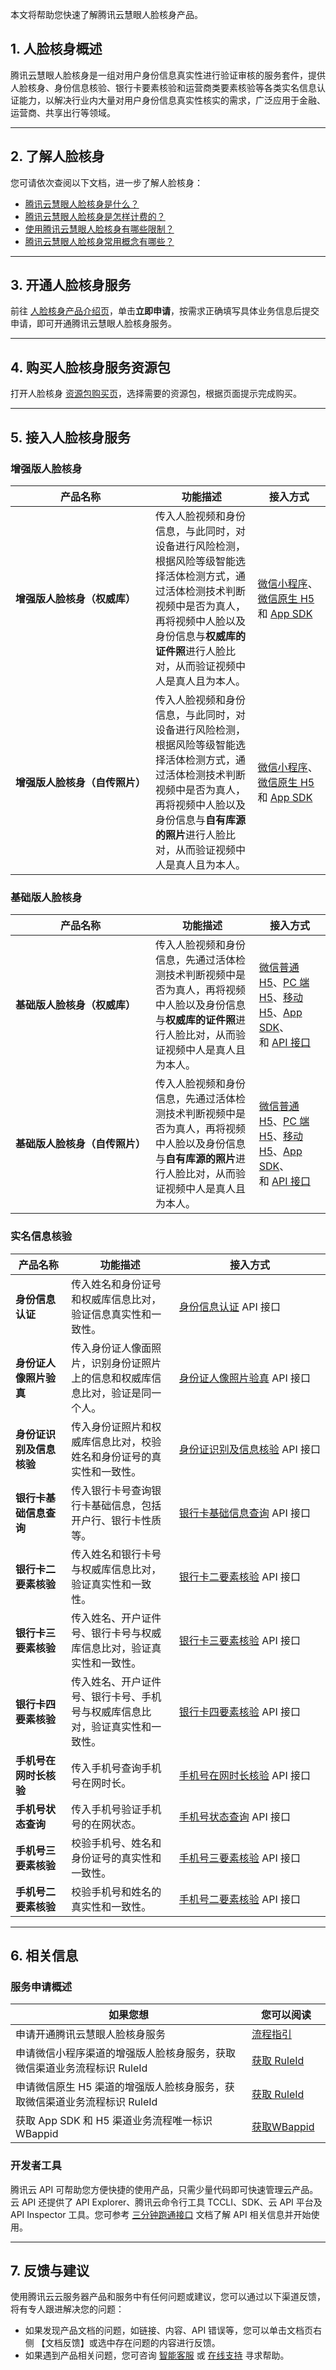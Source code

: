 本文将帮助您快速了解腾讯云慧眼人脸核身产品。 

## 1. 人脸核身概述
腾讯云慧眼人脸核身是一组对用户身份信息真实性进行验证审核的服务套件，提供人脸核身、身份信息核验、银行卡要素核验和运营商类要素核验等各类实名信息认证能力，以解决行业内大量对用户身份信息真实性核实的需求，广泛应用于金融、运营商、共享出行等领域。

-----
## 2. 了解人脸核身
您可请依次查阅以下文档，进一步了解人脸核身：
- [腾讯云慧眼人脸核身是什么？](https://cloud.tencent.com/document/product/1007/31002)
- [腾讯云慧眼人脸核身是怎样计费的？](https://cloud.tencent.com/document/product/1007/56803)
- [使用腾讯云慧眼人脸核身有哪些限制？](https://cloud.tencent.com/document/product/1007/45893)
- [腾讯云慧眼人脸核身常用概念有哪些？](https://cloud.tencent.com/document/product/1007/46541)

-----

## 3. 开通人脸核身服务
前往 [人脸核身产品介绍页](https://cloud.tencent.com/product/faceid)，单击**立即申请**，按需求正确填写具体业务信息后提交申请，即可开通腾讯云慧眼人脸核身服务。

-----

## 4. 购买人脸核身服务资源包

打开人脸核身 [资源包购买页](https://buy.cloud.tencent.com/iai_faceid)，选择需要的资源包，根据页面提示完成购买。

-----
## 5. 接入人脸核身服务
### 增强版人脸核身
<table>
<thead>
<tr>
<th width=25%>产品名称</th>
<th width=50%>功能描述</th>
<th width=25%>接入方式</th>
</tr>
</thead>
<tbody><tr>
<td><strong><nobr>增强版人脸核身（权威库）</nobr></strong></td>
<td>传入人脸视频和身份信息，与此同时，对设备进行风险检测，根据风险等级智能选择活体检测方式，通过活体检测技术判断视频中是否为真人，再将视频中人脸以及身份信息与<strong>权威库的证件照</strong>进行人脸比对，从而验证视频中人是真人且为本人。</td>
<td><a href="https://cloud.tencent.com/document/product/1007/31071">微信小程序</a>、<a href="https://cloud.tencent.com/document/product/1007/49538">微信原生 H5</a> 和 <nobr><a href="https://cloud.tencent.com/document/product/1007/57617">App SDK</a></nobr></td>
</tr>
<tr>
<td><strong><nobr>增强版人脸核身（自传照片）</nobr></strong></td>
<td>传入人脸视频和身份信息，与此同时，对设备进行风险检测，根据风险等级智能选择活体检测方式，通过活体检测技术判断视频中是否为真人，再将视频中人脸以及身份信息与<strong>自有库源的照片</strong>进行人脸比对，从而验证视频中人是真人且为本人。</td>
<td><a href="https://cloud.tencent.com/document/product/1007/31071">微信小程序</a>、<a href="https://cloud.tencent.com/document/product/1007/49538">微信原生 H5</a> 和<nobr> <a href="https://cloud.tencent.com/document/product/1007/57617">App SDK</a> </nobr></td>
</tr>
</tbody></table>


### 基础版人脸核身

<table>
<thead>
<tr>
<th width=25%>产品名称</th>
<th width=50%>功能描述</th>
<th width=25%>接入方式</th>
</tr>
</thead>
<tbody><tr>
<td><strong><nobr>基础版人脸核身（权威库）</nobr></strong></td>
<td>传入人脸视频和身份信息，先通过活体检测技术判断视频中是否为真人，再将视频中人脸以及身份信息与<strong>权威库的证件照</strong>进行人脸比对，从而验证视频中人是真人且为本人。</td>
<td><a href="https://cloud.tencent.com/document/product/1007/49538">微信普通 H5</a>、<a href="https://cloud.tencent.com/document/product/1007/35893">PC 端 H5</a>、<a href="https://cloud.tencent.com/document/product/1007/35883">移动 H5</a>、<a href="https://cloud.tencent.com/document/product/1007/35866">App SDK</a>、和<nobr> <a href="https://cloud.tencent.com/document/api/1007/31818">API 接口</a></nobr></td>
</tr>
<tr>
<td><strong><nobr>基础版人脸核身（自传照片）</nobr></strong></td>
<td>传入人脸视频和身份信息，先通过活体检测技术判断视频中是否为真人，再将视频中人脸以及身份信息与<strong>自有库源的照片</strong>进行人脸比对，从而验证视频中人是真人且为本人。</td>
<td><a href="https://cloud.tencent.com/document/product/1007/49538">微信普通 H5</a>、<a href="https://cloud.tencent.com/document/product/1007/35893">PC 端 H5</a>、<a href="https://cloud.tencent.com/document/product/1007/35883">移动 H5</a>、<a href="https://cloud.tencent.com/document/product/1007/35866">App SDK</a>、和<nobr> <a href="https://cloud.tencent.com/document/api/1007/31818">API 接口</a></nobr></td>
</tr>
</tbody></table>


### 实名信息核验

<table>
<thead>
<tr>
<th width=25%>产品名称</th>
<th width=50%>功能描述</th>
<th width=25%>接入方式</th>
</tr>
</thead>
<tbody><tr>
<td><strong>身份信息认证</strong></td>
<td>传入姓名和身份证号和权威库信息比对，验证信息真实性和一致性。</td>
<td><a href="https://cloud.tencent.com/document/api/1007/33188">身份信息认证</a> API 接口</td>
</tr>
<tr>
<td><strong>身份证人像照片验真</strong></td>
<td>传入身份证人像面照片，识别身份证照片上的信息和权威库信息比对，验证是同一个人。</td>
<td><nobr><a href="https://cloud.tencent.com/document/product/1007/47276">身份证人像照片验真</a> API 接口</nobr></td>
</tr>
<tr>
<td><strong>身份证识别及信息核验</strong></td>
<td>传入身份证照片和权威库信息比对，校验姓名和身份证号的真实性和一致性。</td>
<td><nobr><a href="https://cloud.tencent.com/document/product/1007/37980">身份证识别及信息核验</a> API 接口</nobr></td>
</tr>
<tr>
<td><strong>银行卡基础信息查询</strong></td>
<td>传入银行卡号查询银行卡基础信息，包括开户行、银行卡性质等。</td>
<td><nobr> <a href="https://cloud.tencent.com/document/product/1007/47837">银行卡基础信息查询</a> API 接口</nobr></td>
</tr>
<tr>
<td><strong>银行卡二要素核验</strong></td>
<td>传入姓名和银行卡号与权威库信息比对，验证真实性和一致性。</td>
<td><a href="https://cloud.tencent.com/document/api/1007/35776">银行卡二要素核验</a> API 接口</td>
</tr>
<tr>
<td><strong>银行卡三要素核验</strong></td>
<td>传入姓名、开户证件号、银行卡号与权威库信息比对，验证真实性和一致性。</td>
<td><a href="https://cloud.tencent.com/document/api/1007/33848">银行卡三要素核验</a>  API 接口</td>
</tr>
<tr>
<td><strong>银行卡四要素核验</strong></td>
<td>传入姓名、开户证件号、银行卡号、手机号与权威库信息比对，验证真实性和一致性。</td>
<td><a href="https://cloud.tencent.com/document/api/1007/35775">银行卡四要素核验</a> API 接口</td>
</tr>
<tr>
<td><strong>手机号在网时长核验</strong></td>
<td>传入手机号查询手机号在网时长。</td>
<td><a href="https://cloud.tencent.com/document/product/1007/40546">手机号在网时长核验</a> API 接口</td>
</tr>
<tr>
<td><strong>手机号状态查询</strong></td>
<td>传入手机号验证手机号的在网状态。</td>
<td><a href="https://cloud.tencent.com/document/product/1007/40545">手机号状态查询</a> API 接口</td>
</tr>
<tr>
<td><strong>手机号三要素核验</strong></td>
<td>校验手机号、姓名和身份证号的真实性和一致性。</td>
<td><a href="https://cloud.tencent.com/document/product/1007/39765">手机号三要素核验</a> API 接口</td>
</tr>
<tr>
<td><strong>手机号二要素核验</strong></td>
<td>校验手机号和姓名的真实性和一致性。</td>
<td><a href="https://cloud.tencent.com/document/product/1007/50364">手机号二要素核验</a> API 接口</td>
</tr>
</tbody></table>

-----

## 6. 相关信息

### 服务申请概述
<table>
<thead>
<tr>
<th width=75%>如果您想</th>
<th width=25%>您可以阅读</th>
</tr>
</thead>
<tbody><tr>
<td>申请开通腾讯云慧眼人脸核身服务</td>
<td><a href="https://cloud.tencent.com/document/product/1007/30999">流程指引</a></td>
</tr>
<tr>
<td>申请微信小程序渠道的增强版人脸核身服务，获取微信渠道业务流程标识 RuleId</td>
<td><a href="https://cloud.tencent.com/document/product/1007/49539#.3Ca-id.3D.22spas1.22.3E.E6.AD.A5.E9.AA.A41.EF.BC.9A.E5.88.9B.E5.BB.BA-ruleid.3C.2Fa.3E">获取 RuleId</a></td>
</tr>
<tr>
<td>申请微信原生 H5 渠道的增强版人脸核身服务，获取微信渠道业务流程标识 RuleId</td>
<td><a href="https://cloud.tencent.com/document/product/1007/49539#.3Ca-id.3D.22spas1.22.3E.E6.AD.A5.E9.AA.A41.EF.BC.9A.E5.88.9B.E5.BB.BA-ruleid.3C.2Fa.3E">获取 RuleId</a></td>
</tr>
<tr>
<td>获取 App SDK 和 H5 渠道业务流程唯一标识 WBappid</td>
<td><a href="https://cloud.tencent.com/document/product/1007/49634">获取WBappid</a></td>
</tr>
</tbody></table>


### 开发者工具
腾讯云 API 可帮助您方便快捷的使用产品，只需少量代码即可快速管理云产品。云 API 还提供了 API Explorer、腾讯云命令行工具 TCCLI、SDK、云 API 平台及 API Inspector 工具。您可参考 [三分钟跑通接口](https://cloud.tencent.com/document/product/1007/33464) 文档了解 API 相关信息并开始使用。

-----

## 7. 反馈与建议
使用腾讯云云服务器产品和服务中有任何问题或建议，您可以通过以下渠道反馈，将有专人跟进解决您的问题：
- 如果发现产品文档的问题，如链接、内容、API 错误等，您可以单击文档页右侧 【文档反馈】或选中存在问题的内容进行反馈。
- 如果遇到产品相关问题，您可咨询 [智能客服](https://cloud.tencent.com/act/event/smarty-service) 或 [在线支持](https://cloud.tencent.com/online-service?from=connect-us) 寻求帮助。



